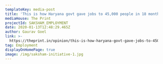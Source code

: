 ```yaml
---
templateKey: media-post
title: 'This is how Haryana govt gave jobs to 45,000 people in 18 months'
mediaHouse: The Print
projectId: SAKSHAM_EMPLOYMENT
date: 2020-01-13T12:48:29.465Z
author: Gaurav Goel
link: >-
  https://theprint.in/opinion/this-is-how-haryana-govt-gave-jobs-to-45000-people-in-18-months/348305/
tag: Employment
displayOnHomePage: true
image: /img/saksham-initiative-1.jpg
---
```


